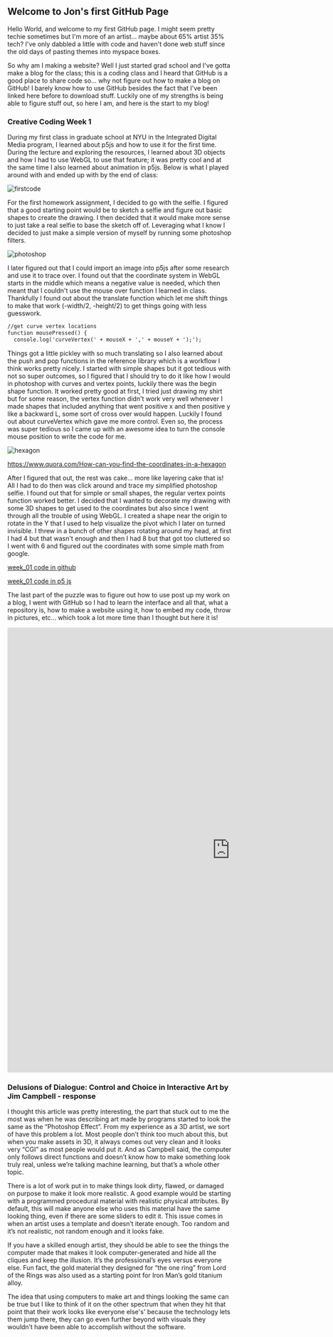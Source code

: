 ## Welcome to Jon's first GitHub Page

Hello World, and welcome to my first GitHub page. I might seem pretty techie sometimes but I'm more of an artist... maybe about 65% artist 35% tech? I've only dabbled a little with code and haven't done web stuff since the old days of pasting themes into myspace boxes. 

So why am I making a website? Well I just started grad school and I've gotta make a blog for the class; this is a coding class and I heard that GitHub is a good place to share code so... why not figure out how to make a blog on GitHub! I barely know how to use GitHub besides the fact that I've been linked here before to download stuff. Luckily one of my strengths is being able to figure stuff out, so here I am, and here is the start to my blog!

### Creative Coding Week 1

During my first class in graduate school at NYU in the Integrated Digital Media program, I learned about p5js and how to use it for the first time. During the lecture and exploring the resources, I learned about 3D objects and how I had to use WebGL to use that feature; it was pretty cool and at the same time I also learned about animation in p5js. Below is what I played around with and ended up with by the end of class:

![firstcode](https://raw.githubusercontent.com/phanman71/jons_github/week01/Screen%20Shot%202020-09-06%20at%209.02.55%20PM.png)

For the first homework assignment, I decided to go with the selfie. I figured that a good starting point would be to sketch a selfie and figure out basic shapes to create the drawing. I then decided that it would make more sense to just take a real selfie to base the sketch off of. Leveraging what I know I decided to just make a simple version of myself by running some photoshop filters. 

![photoshop](https://raw.githubusercontent.com/phanman71/jons_github/week01/Screen%20Shot%202020-09-06%20at%209.01.01%20PM.png)

I later figured out that I could import an image into p5js after some research and use it to trace over. I found out that the coordinate system in WebGL starts in the middle which means a negative value is needed, which then meant that I couldn't use the mouse over function I learned in class. Thankfully I found out about the translate function which let me shift things to make that work (-width/2, -height/2) to get things going with less guesswork.


```markdown
//get curve vertex locations
function mousePressed() {
  console.log('curveVertex(' + mouseX + ',' + mouseY + ');');
```

Things got a little pickley with so much translating so I also learned about the push and pop functions in the reference library which is a workflow I think works pretty nicely. I started with simple shapes but it got tedious with not so super outcomes, so I figured that I should try to do it like how I would in photoshop with curves and vertex points, luckily there was the begin shape function. It worked pretty good at first, I tried just drawing my shirt but for some reason, the vertex function didn't work very well whenever I made shapes that included anything that went positive x and then positive y like a backward L, some sort of cross over would happen. Luckily I found out about curveVertex which gave me more control. Even so, the process was super tedious so I came up with an awesome idea to turn the console mouse position to write the code for me. 

![hexagon](https://raw.githubusercontent.com/phanman71/jons_github/week01/Screen%20Shot%202020-09-06%20at%209.11.44%20PM.png)

https://www.quora.com/How-can-you-find-the-coordinates-in-a-hexagon

After I figured that out, the rest was cake... more like layering cake that is! All I had to do then was click around and trace my simplified photoshop selfie. I found out that for simple or small shapes, the regular vertex points function worked better. I decided that I wanted to decorate my drawing with some 3D shapes to get used to the coordinates but also since I went through all the trouble of using WebGL. I created a shape near the origin to rotate in the Y that I used to help visualize the pivot which I later on turned invisible. I threw in a bunch of other shapes rotating around my head, at first I had 4 but that wasn't enough and then I had 8 but that got too cluttered so I went with 6 and figured out the coordinates with some simple math from google.

[week_01 code in github](https://github.com/phanman71/jons_github/blob/week01/Jon_01_selfie/sketch.js)

[week_01 code in p5 js](https://editor.p5js.org/phanman/sketches/Hdo3V8C0X)

The last part of the puzzle was to figure out how to use post up my work on a blog, I went with GitHub so I had to learn the interface and all that, what a repository is, how to make a website using it, how to embed my code, throw in pictures, etc... which took a lot more time than I thought but here it is!

<iframe style="width: 1000px; height: 1000px; overflow: hidden;"  scrolling="no" frameborder="0"
src="https://editor.p5js.org/phanman/embed/bmr3uVzmw">
</iframe>


### Delusions of Dialogue: Control and Choice in Interactive Art by Jim Campbell - response 

I thought this article was pretty interesting, the part that stuck out to me the most was when he was describing art made by programs started to look the same as the “Photoshop Effect”.  From my experience as a 3D artist, we sort of have this problem a lot. Most people don’t think too much about this, but when you make assets in 3D, it always comes out very clean and it looks very “CGI” as most people would put it. And as Campbell said, the computer only follows direct functions and doesn’t know how to make something look truly real, unless we’re talking machine learning, but that’s a whole other topic.  

There is a lot of work put in to make things look dirty, flawed, or damaged on purpose to make it look more realistic. A good example would be starting with a programmed procedural material with realistic physical attributes. By default, this will make anyone else who uses this material have the same looking thing, even if there are some sliders to edit it. This issue comes in when an artist uses a template and doesn’t iterate enough. Too random and it’s not realistic, not random enough and it looks fake. 

If you have a skilled enough artist, they should be able to see the things the computer made that makes it look computer-generated and hide all the cliques and keep the illusion. It’s the professional’s eyes versus everyone else. Fun fact, the gold material they designed for “the one ring” from Lord of the Rings was also used as a starting point for Iron Man’s gold titanium alloy. 

The idea that using computers to make art and things looking the same can be true but I like to think of it on the other spectrum that when they hit that point that their work looks like everyone else's' because the technology lets them jump there, they can go even further beyond with visuals they wouldn’t have been able to accomplish without the software. 

